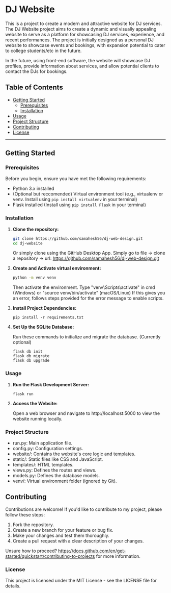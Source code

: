 # DJ Website

This is a project to create a modern and attractive website for DJ services. The DJ Website project aims to create a dynamic and visually appealing website to serve as a platform for showcasing DJ services, experience, and recent performances. The project is initially designed as a personal DJ website to showcase events and bookings, with expansion potential to cater to college students/etc in the future.


In the future, using front-end software, the website will showcase DJ profiles, provide information about services, and allow potential clients to contact the DJs for bookings.

## Table of Contents
- [Getting Started](#getting-started)
  - [Prerequisites](#prerequisites)
  - [Installation](#installation)
- [Usage](#usage)
- [Project Structure](#project-structure)
- [Contributing](#contributing)
- [License](#license)

---

## Getting Started

### Prerequisites

Before you begin, ensure you have met the following requirements:

- Python 3.x installed
- (Optional but reccomended) Virtual environment tool (e.g., virtualenv or venv. Install using `pip install virtualenv` in your terminal) 
- Flask installed (Install using `pip install Flask` in your terminal)

### Installation

1. **Clone the repository:**

   ```bash
   git clone https://github.com/samahesh56/dj-web-design.git
   cd dj-website
   ```
   Or simply clone using the GitHub Desktop App. Simply go to file -> clone a repository -> url: https://github.com/samahesh56/dj-web-design.git

2. **Create and Activate virtual environment:**

    ```bash
    python -m venv venv 
    ```

    Then activate the environment. Type "venv\Scripts\activate" in cmd (Windows) or "source venv/bin/activate" (macOS/Linux)
    If this gives you an error, follows steps provided for the error message to enable scripts.

3. **Install Project Dependencies:**

    ```
    pip install -r requirements.txt
    ```

4. **Set Up the SQLite Database:**

    Run these commands to initialize and migrate the database. (Currently optional)
    ```
    flask db init
    flask db migrate
    flask db upgrade
    ```

### Usage

1. **Run the Flask Development Server:**

    ```
    flask run
    ```
2. **Access the Website:**

    Open a web browser and navigate to http://localhost:5000 to view the website running locally.

### Project Structure
- run.py: Main application file.
- config.py: Configuration settings.
- website/: Contains the website's core logic and templates.
- static/: Static files like CSS and JavaScript.
- templates/: HTML templates.
- views.py: Defines the routes and views.
- models.py: Defines the database models.
- venv/: Virtual environment folder (ignored by Git).

## Contributing 

Contributions are welcome! If you'd like to contribute to my project, please follow these steps:

1. Fork the repository.
2. Create a new branch for your feature or bug fix.
3. Make your changes and test them thoroughly.
4. Create a pull request with a clear description of your changes.

Unsure how to proceed? https://docs.github.com/en/get-started/quickstart/contributing-to-projects for more information. 

### License

This project is licensed under the MIT License - see the LICENSE file for details.



